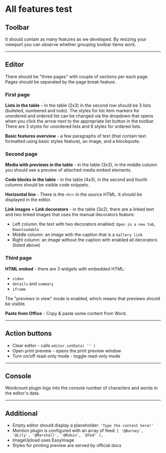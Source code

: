 # All features test

## Toolbar

It should contain as many features as we developed. By resizing your viewport you can observe whether grouping toolbar items work.

---

## Editor

There should be "three pages" with couple of sections per each page. Pages should be separated by the page break feature.

### First page

**Lists in the table** – In the table (2x3) in the second row should be 3 lists (bulleted, numbered and todo). The styles for list item markers for unordered and ordered list can be changed via the dropdown that opens when you click the arrow next to the appropriate list button in the toolbar. There are 3 styles for unordered lists and 6 styles for ordered lists.

**Basic features overview** - a few paragraphs of text (that contain text formatted using basic styles feature), an image, and a blockquote.

### Second page

**Media with previews in the table** - in the table (3x3), in the middle column you should see a preview of attached media embed elements.

**Code blocks in the table** - in the table (4x3), in the second and fourth columns should be visible code snippets.

**Horizontal line** - There is the `<hr>` in the source HTML. It should be displayed in the editor.

**Link images + Link decorators** - in the table (3x2), there are a linked text and two linked images that uses the manual decorators feature:
  - Left column: the text with two decorators enabled: `Open in a new tab`, `Downloadable`
  - Middle column: an image with the caption that is a `Gallery link`
  - Right column: an image without the caption with enabled all decorators (listed above)

### Third page

**HTML embed** - there are 3 widgets with embedded HTML:
- `video`
- `details` and `summary`
- `iframe`

The "previews in view" mode is enabled, which means that previews should be visible.

**Paste from Office** - Copy & paste some content from Word.

---

## Action buttons

- Clear editor - calls `editor.setData( '' )`
- Open print preview - opens the print preview window
- Turn on/off read-only mode - toggle read-only mode

---

## Console

Wordcount plugin logs into the console number of characters and words in the editor's data.

---

## Additional

- Empty editor should display a placeholder: `'Type the content here!'`
- Mention plugin is configured with an array of feed: `[ '@Barney', '@Lily', '@Marshall', '@Robin', '@Ted' ],`
- ImageUpload uses EasyImage
- Styles for printing preview are served by official docs
